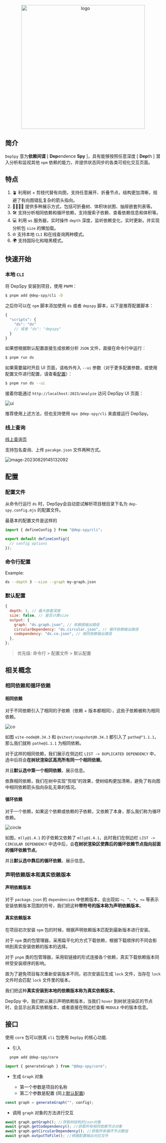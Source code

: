 <p align="center">
  <img src="https://cheerioinf-img.oss-cn-beijing.aliyuncs.com/img/logo_light_small.svg" alt="logo" width="400" />
</ p>

## 简介

`DepSpy` 意为**依赖间谍** [ **Dep**endence **Spy** ]，具有能够按照任意深度 [ **Dep**th ] 潜入分析和监视其他 `npm` 依赖的能力，并提供状态同步的各类可视化交互页面。

## 特点

1. 🪴 利用树 + 剪枝代替有向图，支持任意展开、折叠节点，结构更加清晰，规避了有向图错乱复杂的箭头指向。
2. 👨‍👩‍👧‍👦 提供多种展示方式，包括可折叠树、体积块状图、抽屉嵌套列表等。
3. 🛠️ 支持分析相同依赖和循环依赖，支持搜索子依赖、查看依赖信息和体积等。
4. 💻 利用 `ws` 服务器，实时操作 `depth` 深度，监听依赖变化，实时更新。并实现分析包 `size` 的懒加载。
5. 🌐 支持本地 `CLI` 和在线查询两种模式。
6. 🌍 支持国际化和暗黑模式。

## 快速开始

### 本地 `CLI`

将 DepSpy 安装到项目，使用 `PNPM`：

```bash
$ pnpm add @dep-spy/cli -D
```

之后你可以在 `npm` 脚本添加使用 `ds` 或者 `depspy` 脚本，以下是推荐配置脚本：

```js
{
  "scripts": {
    "ds": "ds"
    // 或者 "ds": "depspy"
  }
}
```

如果想根据默认配置直接生成依赖分析 `JSON` 文件，直接在命令行中运行：

```bash
$ pnpm run ds
```

如果需要届时开启 UI 页面，请格外传入 `--ui` 参数（对于更多配置参数，或使用配置文件进行配置，请查看[配置](#配置)）：

```bash
$ pnpm run ds --ui
```

接着你能通过 `http://localhost:2023/analyze` 访问 DepSpy UI 页面：

![ui](https://cheerioinf-img.oss-cn-beijing.aliyuncs.com/img/image-20230828225639712%202.png)

推荐使用上述方法，但也支持使用 `npx @dep-spy/cli` 来直接运行 DepSpy。

### 线上查询

[线上查询页](https://depspy.github.io/search)

支持包名查询、上传 `pacakge.json` 文件两种方式。

![image-20230829145132092](https://cheerioinf-img.oss-cn-beijing.aliyuncs.com/img/image-20230829145132092.png)

## 配置

### 配置文件

从命令行运行 `ds` 时，DepSpy会自动尝试解析项目根目录下名为 `dep-spy.config.mjs` 的配置文件。

最基本的配置文件是这样的

```javascript
import { defineConfig } from "@dep-spy/cli";

export default defineConfig({
  // config options
});
```

### 命令行配置

Example:

```bash
ds --depth 3 --size --graph my-graph.json
```

### 默认配置

```javascript
{
  depth: 3, // 最大嵌套深度
  size: false, // 是否计算size
  output: {
    graph: "ds.graph.json", // 依赖图输出路径
    circularDependency: "ds.circular.json", // 循环依赖输出路径
    codependency: "ds.co.json", // 相同依赖输出路径
  },
};
```

> 优先级: 命令行 > 配置文件 > 默认配置

## 相关概念

### 相同依赖和循环依赖

#### 相同依赖

对于不同依赖引入了相同的子依赖（依赖 + 版本都相同），这些子依赖被称为相同依赖。

![co](https://cheerioinf-img.oss-cn-beijing.aliyuncs.com/img/image-20230828230956388.png)

如图 `vite-node@0.34.3` 和 `@vitest/snapshot@0.34.3` 都引入了 `pathe@^1.1.1`，那么我们就称 `pathe@1.1.1` 为相同依赖。

对于这样的相同依赖，我们展示在侧边栏 `LIST -> DUPLICATED DEPENDENCY` 中，选中后将会**在树状渲染区高亮所有同一个相同依赖**。

并且**默认选中第一个相同依赖**，展示信息。

依靠相同依赖，我们在树中实现“剪枝”的效果，使树结构更加清晰，避免了有向图中相同依赖箭头指向杂乱无章的情况。

#### 循环依赖

对于一个依赖，如果这个依赖或依赖的子依赖，又依赖了本身，那么我们称为循环依赖。

![circle](https://cheerioinf-img.oss-cn-beijing.aliyuncs.com/img/image-20230828231818539.png)

如图，`mlly@1.4.1` 的子依赖又依赖了 `mlly@1.4.1`，此时我们在侧边栏 `LIST -> CIRCULAR DEPENDENCY` 中选中后，会**在树状渲染区使靠后的循环依赖节点指向前面的循环依赖节点**。

并且**默认选中靠后的循环依赖**，展示信息。

### 声明依赖版本和真实依赖版本

#### 声明依赖版本

对于 `package.json` 的 `dependencies` 中依赖版本，会出现如 `~`、`^`、`*`、`<=` 等表示安装依赖版本范围的符号，我们把这种**带符号的版本称为声明依赖版本**。

#### 真实依赖版本

在项目初次安装 `npm` 包的时候，根据声明依赖版本匹配到最新版本进行安装。

对于 `npm` 类的包管理器，采用扁平化的方式下载依赖，根据下载顺序的不同会影响到真实安装依赖的版本的选择。

对于 `pnpm` 类的包管理器，采用软链接的形式连接各个依赖，真实下载依赖版本同样受安装顺序的影响。

故为了避免项目每次重新安装版本不同，初次安装后生成 `lock` 文件，当存在 `lock` 文件时会匹配 `lock` 文件里的版本。

我们把这种**真实安装到本地的依赖版本称为真实依赖版本**。

DepSpy 中，我们默认展示声明依赖版本，当我们 `hover` 到树状渲染区的节点时，会显示出真实依赖版本，或者直接在侧边栏查看 `MODULE` 中的版本信息。

## 接口

使用 `core` 包可以脱离 `cli` 包使用 `DepSpy` 的核心功能.

- 引入

```bash
  pnpm add @dep-spy/core
```

```javascript
import { generateGraph } from "@dep-spy/core";
```

- 生成 `Graph` 对象

  - 第一个参数是项目的名称
  - 第二个参数是配置 (同上[默认配置](#默认配置))

```javascript
const graph = generateGraph("", config);
```

- 调用 `graph` 对象的方法进行交互

```javascript
await graph.getGraph(); //获取树结构的json对象
await graph.getCodependency(); //获取所有相同依赖节点对象
await graph.getCircularDependency(); //获取所有循环节点数组
await graph.outputToFile(); //根据配置输出对应文件
```
